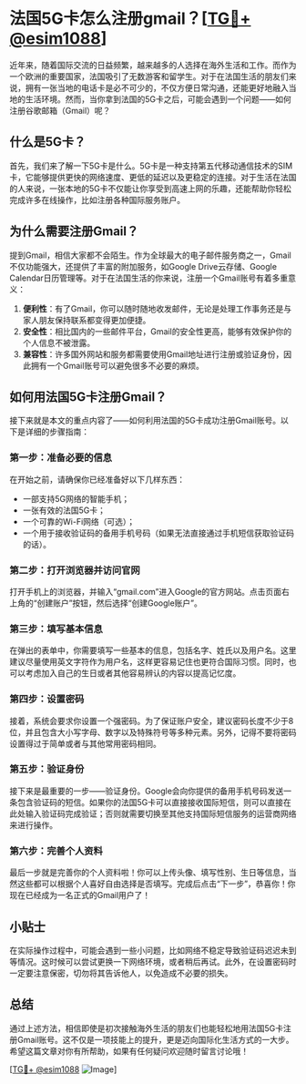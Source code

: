 # 法国5G卡怎么注册gmail？[[TG💪+ @esim1088](https://t.me/s/esim1088)]

近年来，随着国际交流的日益频繁，越来越多的人选择在海外生活和工作。而作为一个欧洲的重要国家，法国吸引了无数游客和留学生。对于在法国生活的朋友们来说，拥有一张当地的电话卡是必不可少的，不仅方便日常沟通，还能更好地融入当地的生活环境。然而，当你拿到法国的5G卡之后，可能会遇到一个问题——如何注册谷歌邮箱（Gmail）呢？

## 什么是5G卡？

首先，我们来了解一下5G卡是什么。5G卡是一种支持第五代移动通信技术的SIM卡，它能够提供更快的网络速度、更低的延迟以及更稳定的连接。对于生活在法国的人来说，一张本地的5G卡不仅能让你享受到高速上网的乐趣，还能帮助你轻松完成许多在线操作，比如注册各种国际服务账户。

## 为什么需要注册Gmail？

提到Gmail，相信大家都不会陌生。作为全球最大的电子邮件服务商之一，Gmail不仅功能强大，还提供了丰富的附加服务，如Google Drive云存储、Google Calendar日历管理等。对于在法国生活的你来说，注册一个Gmail账号有着多重意义：

1. **便利性**：有了Gmail，你可以随时随地收发邮件，无论是处理工作事务还是与家人朋友保持联系都变得更加便捷。
2. **安全性**：相比国内的一些邮件平台，Gmail的安全性更高，能够有效保护你的个人信息不被泄露。
3. **兼容性**：许多国外网站和服务都需要使用Gmail地址进行注册或验证身份，因此拥有一个Gmail账号可以避免很多不必要的麻烦。

## 如何用法国5G卡注册Gmail？

接下来就是本文的重点内容了——如何利用法国的5G卡成功注册Gmail账号。以下是详细的步骤指南：

### 第一步：准备必要的信息

在开始之前，请确保你已经准备好以下几样东西：
- 一部支持5G网络的智能手机；
- 一张有效的法国5G卡；
- 一个可靠的Wi-Fi网络（可选）；
- 一个用于接收验证码的备用手机号码（如果无法直接通过手机短信获取验证码的话）。

### 第二步：打开浏览器并访问官网

打开手机上的浏览器，并输入“gmail.com”进入Google的官方网站。点击页面右上角的“创建账户”按钮，然后选择“创建Google账户”。

### 第三步：填写基本信息

在弹出的表单中，你需要填写一些基本的信息，包括名字、姓氏以及用户名。这里建议尽量使用英文字符作为用户名，这样更容易记住也更符合国际习惯。同时，也可以考虑加入自己的生日或者其他容易辨认的内容以提高记忆度。

### 第四步：设置密码

接着，系统会要求你设置一个强密码。为了保证账户安全，建议密码长度不少于8位，并且包含大小写字母、数字以及特殊符号等多种元素。另外，记得不要将密码设置得过于简单或者与其他常用密码相同。

### 第五步：验证身份

接下来是最重要的一步——验证身份。Google会向你提供的备用手机号码发送一条包含验证码的短信。如果你的法国5G卡可以直接接收国际短信，则可以直接在此处输入验证码完成验证；否则就需要切换至其他支持国际短信服务的运营商网络来进行操作。

### 第六步：完善个人资料

最后一步就是完善你的个人资料啦！你可以上传头像、填写性别、生日等信息，当然这些都可以根据个人喜好自由选择是否填写。完成后点击“下一步”，恭喜你！你现在已经成为一名正式的Gmail用户了！

## 小贴士

在实际操作过程中，可能会遇到一些小问题，比如网络不稳定导致验证码迟迟未到等情况。这时候可以尝试更换一下网络环境，或者稍后再试。此外，在设置密码时一定要注意保密，切勿将其告诉他人，以免造成不必要的损失。

## 总结

通过上述方法，相信即使是初次接触海外生活的朋友们也能轻松地用法国5G卡注册Gmail账号。这不仅是一项技能上的提升，更是迈向国际化生活方式的一大步。希望这篇文章对你有所帮助，如果有任何疑问欢迎随时留言讨论哦！

[[TG💪+ @esim1088](https://t.me/s/esim1088) ![Image](https://i.postimg.cc/4NQfJmqS/Snipaste-2025-05-13-00-14-12.png)]